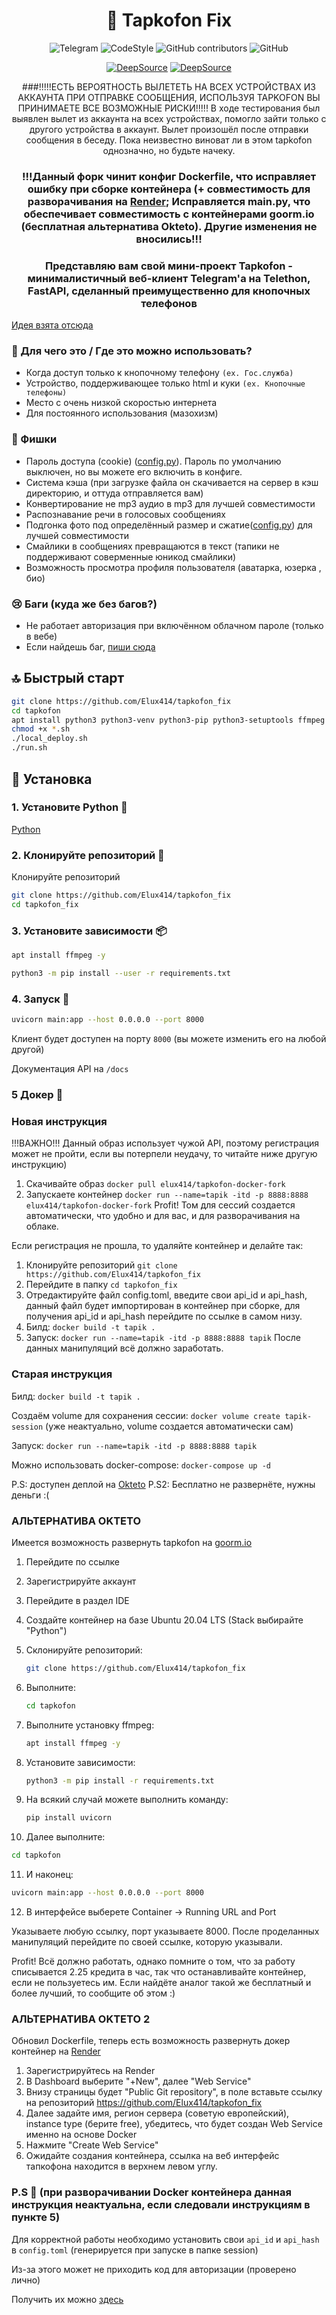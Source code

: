 
<div align="center">

# 👞 Tapkofon Fix

![Telegram](https://img.shields.io/badge/Telegram-blue?style=flat&logo=telegram)
![CodeStyle](https://img.shields.io/badge/code%20style-black-black)
![GitHub contributors](https://img.shields.io/github/contributors/D4n13l3k00/tapkofon)
![GitHub](https://img.shields.io/github/license/D4n13l3k00/tapkofon)

[![DeepSource](https://deepsource.io/gh/D4n13l3k00/tapkofon.svg/?label=active+issues&token=zBpkbE5y6_lXYxJ6RtPVrJQ1)](https://deepsource.io/gh/D4n13l3k00/tapkofon/?ref=repository-badge)
[![DeepSource](https://deepsource.io/gh/D4n13l3k00/tapkofon.svg/?label=resolved+issues&token=zBpkbE5y6_lXYxJ6RtPVrJQ1)](https://deepsource.io/gh/D4n13l3k00/tapkofon/?ref=repository-badge)

###!!!!!ЕСТЬ ВЕРОЯТНОСТЬ ВЫЛЕТЕТЬ НА ВСЕХ УСТРОЙСТВАХ ИЗ АККАУНТА ПРИ ОТПРАВКЕ СООБЩЕНИЯ, ИСПОЛЬЗУЯ TAPKOFON ВЫ ПРИНИМАЕТЕ ВСЕ ВОЗМОЖНЫЕ РИСКИ!!!!!
В ходе тестирования был выявлен вылет из аккаунта на всех устройствах, помогло зайти только с другого устройства в аккаунт. Вылет произошёл после отправки сообщения в беседу. Пока неизвестно виноват ли в этом tapkofon однозначно, но будьте начеку.

### !!!Данный форк чинит конфиг Dockerfile, что исправляет ошибку при сборке контейнера (+ совместимость для разворачивания на [Render](https://render.com/); Исправляется main.py, что обеспечивает совместимость с контейнерами goorm.io (бесплатная альтернатива Okteto). Другие изменения не вносились!!!

### Представляю вам свой мини-проект **Tapkofon** - минималистичный веб-клиент Telegram'а на Telethon, FastAPI, сделанный преимущественно для кнопочных телефонов

</div>

[Идея взята отсюда](https://github.com/xadjilut/microclient)

### 📜 Для чего это / Где это можно использовать?

- Когда доступ только к кнопочному телефону `(ex. Гос.служба)`
- Устройство, поддерживающее только html и куки `(ex. Кнопочные телефоны)`
- Место с очень низкой скоростью интернета
- Для постоянного использования (мазохизм)

### 💖 Фишки

- Пароль доступа (cookie) ([config.py](/config.py#L11)). Пароль по умолчанию выключен, но вы можете его включить в конфиге.
- Система кэша (при загрузке файла он скачивается на сервер в кэш директорию, и оттуда отправляется вам)
- Конвертирование не mp3 аудио в mp3 для лучшей совместимости
- Распознавание речи в голосовых сообщениях
- Подгонка фото под определённый размер и сжатие([config.py](/config.py#L21)) для лучшей совместимости
- Смайлики в сообщениях превращаются в текст (тапики не поддерживают соверменные юникод смайлики)
- Возможность просмотра профиля пользователя (аватарка, юзерка , био)

### 😢 Баги (куда же без багов?)

- Не работает авторизация при включённом облачном пароле (только в вебе)
- Если найдешь баг, [пиши сюда](https://t.me/D4n13l3k00)

## 🔝 Быстрый старт

```bash
git clone https://github.com/Elux414/tapkofon_fix
cd tapkofon
apt install python3 python3-venv python3-pip python3-setuptools ffmpeg -y
chmod +x *.sh
./local_deploy.sh
./run.sh
```

## 🔻 Установка

### 1. Установите Python 🐍

[Python](https://www.python.org/downloads/)

### 2. Клонируйте репозиторий 📩

Клонируйте репозиторий

```bash
git clone https://github.com/Elux414/tapkofon_fix
cd tapkofon_fix
```

### 3. Установите зависимости 📦

```bash
apt install ffmpeg -y

python3 -m pip install --user -r requirements.txt
```

### 4. Запуск 🚀

```bash
uvicorn main:app --host 0.0.0.0 --port 8000
```

Клиент будет доступен на порту `8000` (вы можете изменить его на любой другой)

Документация API на `/docs`

### 5 Докер 🐳

### Новая инструкция

!!!ВАЖНО!!! Данный образ использует чужой API, поэтому регистрация может не пройти, если вы потерпели неудачу, то читайте ниже другую инструкцию)

1. Скачивайте образ `docker pull elux414/tapkofon-docker-fork`
2. Запускаете контейнер `docker run --name=tapik -itd -p 8888:8888 elux414/tapkofon-docker-fork`
Profit! Том для сессий создается автоматически, что удобно и для вас, и для разворачивания на облаке.

Если регистрация не прошла, то удаляйте контейнер и делайте так:

1. Клонируйте репозиторий `git clone https://github.com/Elux414/tapkofon_fix`
2. Перейдите в папку `cd tapkofon_fix`
3. Отредактируйте файл config.toml, введите свои api_id и api_hash, данный файл будет импортирован в контейнер при сборке, для получения api_id и api_hash перейдите по ссылке в самом низу.
4. Билд: `docker build -t tapik .`
5. Запуск: `docker run --name=tapik -itd -p 8888:8888 tapik`
После данных манипуляций всё должно заработать.

### Старая инструкция
Билд: `docker build -t tapik .`

Создаём volume для сохранения сессии: `docker volume create tapik-session` (уже неактуально, volume создается автоматически сам)

Запуск: `docker run --name=tapik -itd -p 8888:8888 tapik`

Можно использовать docker-compose: `docker-compose up -d`

P.S: доступен деплой на [Okteto](https://cloud.okteto.com/#/deploy?repository=https://github.com/D4n13l3k00/tapkofon) P.S2: Бесплатно не развернёте, нужны деньги :(

### АЛЬТЕРНАТИВА OKTETO

Имеется возможность развернуть tapkofon на [goorm.io](https://www.goorm.io/dashboard)

1. Перейдите по ссылке
2. Зарегистрируйте аккаунт
3. Перейдите в раздел IDE
4. Создайте контейнер на базе Ubuntu 20.04 LTS (Stack выбирайте "Python")
5. Склонируйте репозиторий:
   ```bash
   git clone https://github.com/Elux414/tapkofon_fix
   ```
   
6. Выполните:
   ```bash
   cd tapkofon
   ```
   
7. Выполните установку ffmpeg:
   ```bash
   apt install ffmpeg -y
   ```

8. Установите зависимости:
   ```bash
   python3 -m pip install -r requirements.txt
   
9. На всякий случай можете выполнить команду:
   ```bash
   pip install uvicorn
   ```
   
10. Далее выполните:
   ```bash
   cd tapkofon
   ```

11. И наконец:
   ```bash
   uvicorn main:app --host 0.0.0.0 --port 8000
   ```

12. В интерфейсе выберете Container -> Running URL and Port

Указываете любую ссылку, порт указываете 8000. После проделанных манипуляций перейдите по своей ссылке, которую указывали.

Profit! Всё должно работать, однако помните о том, что за работу списывается 2.25 кредита в час, так что останавливайте контейнер, если не пользуетесь им. Если найдёте аналог такой же бесплатный и более лучший, то сообщите об этом :)


### АЛЬТЕРНАТИВА OKTETO 2

Обновил Dockerfile, теперь есть возможность развернуть докер контейнер на [Render](https://render.com/)

1. Зарегистрируйтесь на Render
2. В Dashboard выберите "+New", далее "Web Service"
3. Внизу страницы будет "Public Git repository", в поле вставьте ссылку на репозиторий https://github.com/Elux414/tapkofon_fix
4. Далее задайте имя, регион сервера (советую европейский), instance type (берите free), убедитесь, что будет создан Web Service именно на основе Docker
5. Нажмите "Create Web Service"
6. Ожидайте создания контейнера, ссылка на веб интерфейс тапкофона находится в верхнем левом углу.


### P.S 🤫 (при разворачивании Docker контейнера данная инструкция неактуальна, если следовали инструкциям в пункте 5)

Для корректной работы необходимо установить свои `api_id` и `api_hash` в `config.toml` (генерируется при запуске в папке session)

Из-за этого может не приходить код для авторизации (проверено лично)

Получить их можно [здесь](https://my.telegram.org/apps)
